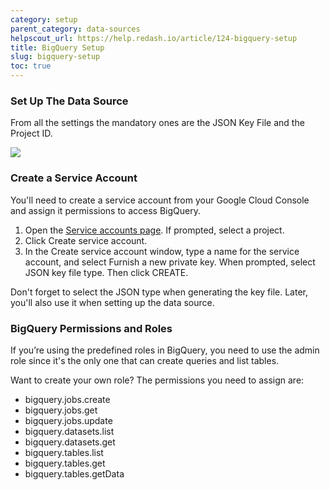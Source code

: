 ```yaml
---
category: setup
parent_category: data-sources
helpscout_url: https://help.redash.io/article/124-bigquery-setup
title: BigQuery Setup
slug: bigquery-setup
toc: true
---
```


### Set Up The Data Source

From all the settings the mandatory ones are the JSON Key File and the Project
ID.

![](/assets/images/docs/gitbook/bigquery_mandatories.PNG)

### Create a Service Account

You'll need to create a service account from your Google Cloud Console and
assign it permissions to access BigQuery.

1. Open the [Service accounts page](https://console.developers.google.com/permissions/serviceaccounts). If prompted, select a project. 
2. Click Create service account. 
3. In the Create service account window, type a name for the service account, and select Furnish a new private key. When prompted, select JSON key file type. Then click CREATE.

Don't forget to select the JSON type when generating the key file.  Later,
you'll also use it when setting up the data source.

### BigQuery Permissions and Roles

If you’re using the predefined roles in BigQuery, you need to use the admin
role since it's the only one that can create queries and list tables.

Want to create your own role? The permissions you need to assign are:

  * bigquery.jobs.create
  * bigquery.jobs.get
  * bigquery.jobs.update
  * bigquery.datasets.list
  * bigquery.datasets.get
  * bigquery.tables.list
  * bigquery.tables.get
  * bigquery.tables.getData
